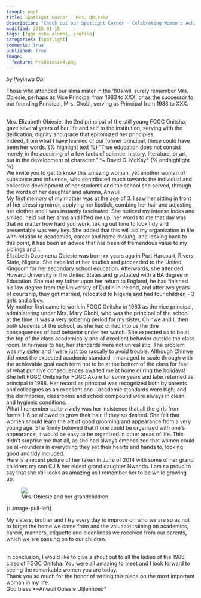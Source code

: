 ```yaml
---
layout: post
title: Spotlight Corner - Mrs. Obiesie
description: "Check out our Spotlight Corner - Celebrating Women's Achievements, featuring our former principal, Mrs. Obiesie"
modified: 2015-01-15
tags: [fggc osha alumni, profile]
categories: [spotlight]
comments: true
published: true
image:
  feature: MrsObiesie4.png
---
```

*by Ifeyinwa Obi*

Those who attended our alma mater in the ‘80s will surely remember Mrs. Obiesie, perhaps as Vice Principal from 1983 to XXX, or as the successor to our founding Principal, Mrs. Okobi, serving as Principal from 1988 to XXX.

<br>
Mrs. Elizabeth Obiesie, the 2nd principal of the still young FGGC Onitsha, gave several years of her life and self to the institution, serving with the dedication, dignity and grace that epitomized her principles.

<br>
Indeed, from what I have learned of our former principal, these could have been her words.
{% highlight text %}
“True education does not consist merely in the acquiring of a few facts of science, history, literature, or art, but in the development of character.” 
*~ David O. McKay*
{% endhighlight %}

<br>
We invite you to get to know this amazing woman, yet another woman of substance and influence, who contributed much towards the individual and collective development of her students and the school she served, through the words of her daughter and alumna, Anwuli. 

<br>
My first memory of my mother was at the age of 3. I saw her sitting in front of her dressing mirror, applying her lipstick, combing her hair and adjusting her clothes and I was instantly fascinated. She noticed my intense looks and smiled, held out her arms and lifted me up; her words to me that day was that no matter how hard you work, taking out time to look tidy and presentable was very key. She added that this will aid my organization in life with relation to academics, career and home making, and looking back to this point, it has been an advice that has been of tremendous value to my siblings and I.
 
<br>
Elizabeth Ozoemena Obiesie was born xx years ago in Port Harcourt, Rivers State, Nigeria. She excelled at her studies and proceeded to the United Kingdom for her secondary school education. Afterwards, she attended Howard University in the United States and graduated with a BA degree in Education. She met my father upon her return to England, he had finished his law degree from the University of Dublin in Ireland, and after two years of courtship, they got married, relocated to Nigeria and had four children - 3 girls and a boy.

<br> 
My mother first came to work in FGGC Onitsha in 1983 as the vice principal, administering under Mrs. Mary Okobi, who was the principal of the school at the time. It was a very sobering period for my sister, Chinwe and I, then both students of the school, as she had drilled into us the dire consequences of bad behavior under her watch. She expected us to be at the top of the class academically and of excellent behavior outside the class room. In fairness to her, her standards were not unrealistic. The problem was my sister and I were just too rascally to avoid trouble. Although Chinwe did meet the expected academic standard, I managed to scale through with the achievable goal each term not to be at the bottom of the class for fear of what punitive consequences awaited me at home during the holidays!
 
<br>
She left FGGC Onitsha for FGGC Akure for some years and later returned as principal in 1988. Her record as principal was recognized both by parents and colleagues as an excellent one - academic standards were high; and the dormitories, classrooms and school compound were always in clean and hygienic conditions. 

<br>
What I remember quite vividly was her insistence that all the girls from forms 1-6 be allowed to grow their hair, if they so desired. She felt that women should learn the art of good grooming and appearance from a very young age.  She firmly believed that if one could be organized with one's appearance, it would be easy to be organized in other areas of life. This didn't surprise me that all, as she had always emphasized that women could be all-rounders in everything they set their hearts and hands to, looking good and tidy included.

<br> 
Here is a recent picture of her taken in June of 2014 with some of her grand children: my son CJ & her eldest grand daughter Nwando. I am so proud to say that she still looks as amazing as I remember her to be while growing up. 

<figure>
	<a href="{{ site.url }}/images/Mrs Obiesie.jpg"><img src="{{ site.url }}/images/Mrs Obiesie.jpg"></a>
	<figcaption>Mrs. Obiesie and her grandchildren</figcaption>
</figure>
{: .image-pull-left}

My sisters, brother and I try every day to improve on who we are so as not to forget the home we came from and the valuable training on academics, career, manners, etiquette and cleanliness we received from our parents, which we are passing on to our children.

<br> 
In conclusion, I would like to give a shout out to all the ladies of the 1986 class of FGGC Onitsha. You were all amazing to meet and I look forward to seeing the remarkable women you are today. 

<br>
Thank you so much for the honor of writing this piece on the most important woman in my life. 

<br>
God bless
*~Anwuli Obiesie UIjlenhoed*
